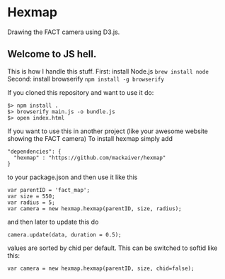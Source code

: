 # Hexmap

Drawing the FACT camera using D3.js.

## Welcome to JS hell.
This is how I handle this stuff.
First: install Node.js `brew install node`
Second: install browserify `npm install -g browserify`

If you cloned this repository and want to use it do:

    $> npm install .     
    $> browserify main.js -o bundle.js
    $> open index.html

If you want to use this in another project (like your awesome website showing the FACT camera)
To install hexmap simply add

    "dependencies": {
      "hexmap" : "https://github.com/mackaiver/hexmap"
    }

to your package.json and then use it like this

    var parentID = 'fact_map';
    var size = 550;
    var radius = 5;
    var camera = new hexmap.hexmap(parentID, size, radius);

and then later to update this do

    camera.update(data, duration = 0.5);

values are sorted by chid per default. This can be switched to softid like this:

    var camera = new hexmap.hexmap(parentID, size, chid=false);
